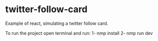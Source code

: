 # twitter-follow-card
Example of react, simulating a twitter follow card.

To run the project open terminal and run: 
1- nmp install
2- nmp run dev

